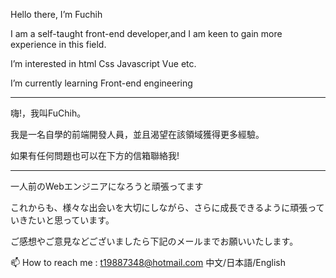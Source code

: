Hello there, I’m Fuchih

I am a self-taught front-end developer,and I am keen to gain more experience in this field.

I’m interested in html Css Javascript Vue etc.

I’m currently learning Front-end engineering

----------------------------

嗨!，我叫FuChih。

我是一名自學的前端開發人員，並且渴望在該領域獲得更多經驗。

如果有任何問題也可以在下方的信箱聯絡我!

----------------------------

一人前のWebエンジニアになろうと頑張ってます

これからも、様々な出会いを大切にしながら、さらに成長できるように頑張っていきたいと思っています。


ご感想やご意見などございましたら下記のメールまでお願いいたします。

📫 How to reach me : t19887348@hotmail.com
中文/日本語/English


